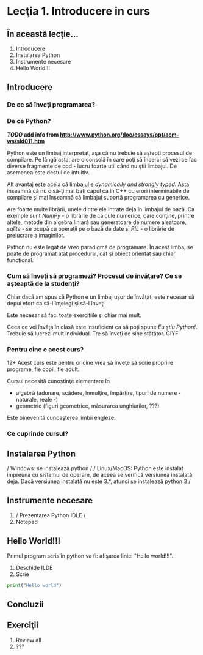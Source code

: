 # Lecţia 1. Introducere in curs #

## În această lecţie... ##
1. Introducere
2. Instalarea Python
3. Instrumente necesare
4. Hello World!!!

## Introducere ##
### De ce să înveţi programarea? ###

### De ce Python? ###
***TODO*** **add info from http://www.python.org/doc/essays/ppt/acm-ws/sld011.htm**

Python este un limbaj interpretat, aşa că nu trebuie să aştepti procesul de compilare. Pe lângă asta, are o consolă în care poţi să încerci să vezi ce fac diverse fragmente de cod - lucru foarte util când nu ştii limbajul. De asemenea este destul de intuitiv. 

Alt avantaj este acela că limbajul e *dynamically and strongly typed*. Asta înseamnă că nu o să-ţi mai baţi capul ca în C++ cu erori interminabile de compilare şi mai înseamnă că limbajul suportă programarea cu generice.

Are foarte multe librării, unele dintre ele intrate deja în limbajul de bază. Ca exemple sunt *NumPy* - o librărie de calcule numerice, care conţine, printre altele, metode din algebra liniară sau generatoare de numere aleatoare, *sqlite* - se ocupă cu operaţii pe o bază de date şi *PIL* - o librărie de prelucrare a imaginilor.

Python nu este legat de vreo paradigmă de programare. În acest limbaj se poate de programat atât procedural, cât şi obiect orientat sau chiar funcţional. 

### Cum să înveţi să programezi? Procesul de învăţare? Ce se aşteaptă de la studenţi? ###
Chiar dacă am spus că Python e un limbaj uşor de învăţat, este necesar să depui efort ca să-l înţelegi şi să-l înveţi.

Este necesar să faci toate exerciţiile şi chiar mai mult. 

Ceea ce vei învăţa în clasă este insuficient ca să poţi spune *Eu ştiu Python!*. Trebuie să lucrezi mult individual. Tre să înveţi de sine stătător. GIYF

### Pentru cine e acest curs? ###
12+
Acest curs este pentru oricine vrea să înveţe să scrie propriile programe, fie copil, fie adult.

Cursul necesită cunoştinţe elementare în 
* algebră (adunare, scădere, înmulţire, împărţire, tipuri de numere - naturale, reale -) 
* geometrie (figuri geometrice, măsurarea unghiurilor, ???)

Este binevenită cunoaşterea limbii engleze.

### Ce cuprinde cursul? ###

## Instalarea Python ##
/ Windows: se instalează python /
/ Linux/MacOS: Python este instalat impreuna cu sistemul de operare, de aceea se verifică versiunea instalată deja. Dacă versiunea instalată nu este 3.*, atunci se instalează python 3 /

## Instrumente necesare ##
1. / Prezentarea Python IDLE /
2. Notepad

## Hello World!!! ##
Primul program scris în python va fi: afişarea liniei "Hello world!!!".

1. Deschide ILDE
2. Scrie

```python
print("Hello world") 
```

## Concluzii ##

## Exerciţii ##
1. Review all 
2. ???
